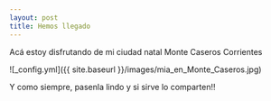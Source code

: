 ```yaml
---
layout: post
title: Hemos llegado
---
```


Acá estoy disfrutando de mi ciudad natal Monte Caseros Corrientes  


![_config.yml]({{ site.baseurl }}/images/mia_en_Monte_Caseros.jpg)

Y como siempre, pasenla lindo y si sirve lo comparten!!
